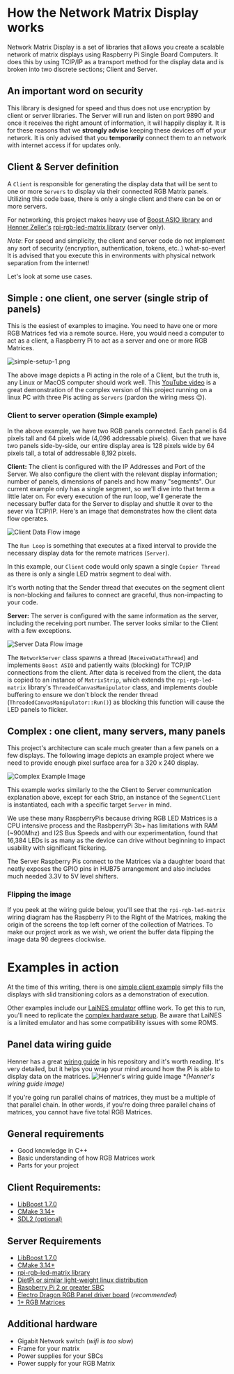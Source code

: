 # How the Network Matrix Display works

Network Matrix Display is a set of libraries that allows you create a scalable network of matrix displays using Raspberry Pi Single Board Computers.  It does this by using TCIP/IP as a transport method for the display data and is broken into two discrete sections; Client and Server.  

## An important word on security
This library is designed for speed and thus does not use encryption by client or server libraries. The Server will run and listen on port 9890 and once it receives the right amount of information, it will happily display it. It is for these reasons that we **strongly advise** keeping these devices off of your network. It is only advised that you **temporarily** connect them to an network with internet access if for updates only. 

## Client & Server definition
A `Client` is responsible for generating the display data that will be sent to one or more `Servers` to display via their connected RGB Matrix panels. Utilizing this code base, there is only a single client and there can be on or more servers.

For networking, this project makes heavy use of [Boost ASIO library](https://www.boost.org/doc/libs/1_70_0/doc/html/boost_asio.html) and [Henner Zeller's](https://github.com/hzeller) [rpi-rgb-led-matrix library](https://github.com/hzeller/rpi-rgb-led-matrix) (server only).

*Note*: For speed and simplicity, the client and server code do not implement any sort of security (encryption, authentication, tokens, etc..) what-so-ever! It is advised that you execute this in environments with physical network separation from the internet!

Let's look at some use cases.

## Simple : one client, one server (single strip of panels)
This is the easiest of examples to imagine. You need to have one or more RGB Matrices fed via a remote source.  Here, you would need a computer to act as a client, a Raspberry Pi to act as a server and one or more RGB Matrices.  

![simple-setup-1.png](./img/how_it_works/simple-setup-1.png)

The above image depicts a Pi acting in the role of a Client, but the truth is, any Linux or MacOS computer should work well.
This [YouTube video](https://www.youtube.com/watch?v=gTtBLEOPpsM) is a great demonstration of the complex version of this project running on a linux PC with three Pis acting as `Servers` (pardon the wiring mess 😉). 


### Client to server operation (Simple example)
In the above example, we have two RGB panels connected. Each panel is 64 pixels tall and 64 pixels wide (4,096 addressable pixels).  Given that we have two panels side-by-side, our entire display area is 128 pixels wide by 64 pixels tall, a total of addressable 8,192 pixels. 

__Client:__ The client is configured with the IP Addresses and Port of the Server. We also configure the client with the relevant display information; number of panels, dimensions of panels and how many "segments". Our current example only has a single segment, so we'll dive into that term a little later on.  For every execution of the run loop, we'll generate the necessary buffer data for the Server to display and shuttle it over to the sever via TCIP/IP. Here's an image that demonstrates how the client data flow operates.

![Client Data Flow image](./img/how_it_works/client-data-flow.png)

The `Run Loop` is something that executes at a fixed interval to provide the necessary display data for the remote matrices (`Server`). 

In this example, our `Client` code would only spawn a single `Copier Thread` as there is only a single LED matrix segment to deal with.

It's worth noting that the Sender thread that executes on the segment client is non-blocking and failures to connect are graceful, thus non-impacting to your code.

__Server:__ The server is configured with the same information as the server, including the receiving port number.  The server looks similar to the Client with a few exceptions.  

![Server Data Flow image](./img/how_it_works/server-data-flow.png)

The `NetworkServer` class spawns a thread (`ReceiveDataThread`) and implements `Boost ASIO` and patiently waits (blocking) for TCP/IP connections from the client.  After data is received from the client, the data is copied to an instance of `MatrixStrip`, which extends the `rpi-rgb-led-matrix` library's `ThreadedCanvasManipulator` class, and implements double buffering to ensure we don't block the render thread (`ThreadedCanvasManipulator::Run()`) as blocking this function will cause the LED panels to flicker.


## Complex : one client, many servers, many panels
This project's architecture can scale much greater than a few panels on a few displays.  The following image depicts an example project where we need to provide enough pixel surface area for a 320 x 240 display.

![Complex Example Image](./img/how_it_works/complex-example.png)

This example works similarly to the the Client to Server communication explanation above, except for each Strip, an instance of the `SegmentClient` is instantiated, each with a specific target `Server` in mind.

We use these many RaspberryPis because driving RGB LED Matrices is a CPU intensive process and the RasbperryPi 3b+ has limitations with RAM (~900Mhz) and I2S Bus Speeds and with our experimentation, found that 16,384 LEDs is as many as the device can drive without beginning to impact usability with significant flickering. 

The Server Raspberry Pis connect to the Matrices via a daughter board that neatly exposes the GPIO pins in HUB75 arrangement and also includes much needed 3.3V to 5V level shifters.

### Flipping the image
If you peek at the wiring guide below, you'll see that the `rpi-rgb-led-matrix` wiring diagram has the Raspberry Pi to the Right of the Matrices, making the origin of the screens the top left corner of the collection of Matrices.  To make our project work as we wish, we orient the buffer data flipping the image data 90 degrees clockwise. 

# Examples in action
At the time of this writing, there is one [simple client example](../client/examples/simple.cpp) simply fills the displays with slid transitioning colors as a demonstration of execution. 

Other examples include our [LaiNES emulator](https://github.com/jaygarcia/LaiNES-with-network-display) offline work.  To get this to run, you'll need to replicate the [complex hardware setup](https://github.com/jaygarcia/LaiNES-with-network-display/md/Hardware.md). Be aware that LaiNES is a limited emulator and has some compatibility issues with some ROMS.
 

## Panel data wiring guide

Henner has a great [wiring guide](https://github.com/hzeller/rpi-rgb-led-matrix/blob/master/wiring.md) in his repository and it's worth reading.  It's very detailed, but it helps you wrap your mind around how the Pi is able to display data on the matrices. 
![Henner's wiring guide image](../server/rpi-rgb-led-matrix/img/coordinates.png)
**(Henner's wiring guide image)*

If you're going run parallel chains of matrices, they must be a multiple of that parallel chain. In other words, if you're doing three parallel chains of matrices, you cannot have five total RGB Matrices.


## General requirements 
- Good knowledge in C++
- Basic understanding of how RGB Matrices work
- Parts for your project

## Client Requirements:
- [LibBoost 1.7.0](https://dl.bintray.com/boostorg/release/1.70.0/source/boost_1_70_0.tar.gz)
- [CMake 3.14+](https://github.com/Kitware/CMake/releases/download/v3.14.4/cmake-3.14.4.tar.gz)
- [SDL2 (optional)](https://www.libsdl.org/download-2.0.php)

## Server Requirements
- [LibBoost 1.7.0](https://dl.bintray.com/boostorg/release/1.70.0/source/boost_1_70_0.tar.gz)
- [CMake 3.14+](https://github.com/Kitware/CMake/releases/download/v3.14.4/cmake-3.14.4.tar.gz)
- [rpi-rgb-led-matrix library](https://github.com/hzeller/rpi-rgb-led-matrix)
- [DietPi or similar light-weight linux distribution](https://dietpi.com/)
- [Raspberry Pi 2 or greater SBC](https://www.raspberrypi.org/products/raspberry-pi-3-model-b-plus/)
- [Electro Dragon RGB Panel driver board](https://www.electrodragon.com/product/rgb-matrix-panel-drive-board-raspberry-pi/) (*recommended*)
- [1+ RGB Matrices](https://www.adafruit.com/product/420)

## Additional hardware
- Gigabit Network switch (*wifi is too slow*)
- Frame for your matrix
- Power supplies for your SBCs
- Power supply for your RGB Matrix


